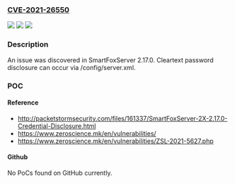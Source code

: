 ### [CVE-2021-26550](https://cve.mitre.org/cgi-bin/cvename.cgi?name=CVE-2021-26550)
![](https://img.shields.io/static/v1?label=Product&message=n%2Fa&color=blue)
![](https://img.shields.io/static/v1?label=Version&message=n%2Fa&color=blue)
![](https://img.shields.io/static/v1?label=Vulnerability&message=n%2Fa&color=brighgreen)

### Description

An issue was discovered in SmartFoxServer 2.17.0. Cleartext password disclosure can occur via /config/server.xml.

### POC

#### Reference
- http://packetstormsecurity.com/files/161337/SmartFoxServer-2X-2.17.0-Credential-Disclosure.html
- https://www.zeroscience.mk/en/vulnerabilities/
- https://www.zeroscience.mk/en/vulnerabilities/ZSL-2021-5627.php

#### Github
No PoCs found on GitHub currently.

